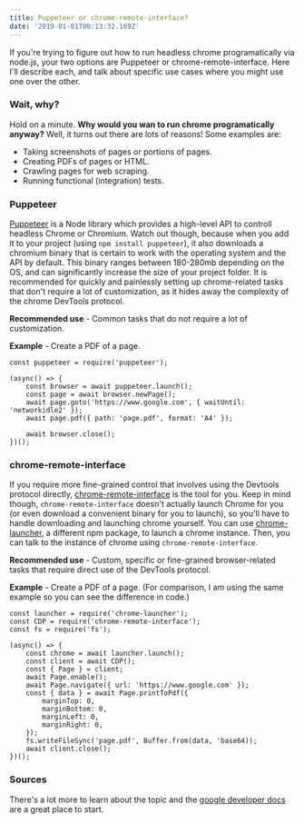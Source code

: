 ```yaml
---
title: Puppeteer or chrome-remote-interface?
date: '2019-01-01T00:13:32.169Z'
---
```


If you're trying to figure out how to run headless chrome programatically via node.js, your two options are Puppeteer or chrome-remote-interface. Here I'll describe each, and talk about specific use cases where you might use one over the other.

### Wait, why?

Hold on a minute. **Why would you wan to run chrome programatically anyway?** Well, it turns out there are lots of reasons! Some examples are:

* Taking screenshots of pages or portions of pages.
* Creating PDFs of pages or HTML.
* Crawling pages for web scraping.
* Running functional (integration) tests.

### Puppeteer

[Puppeteer](https://developers.google.com/web/tools/puppeteer/) is a Node library which provides a high-level API to controll headless Chrome or Chromium. Watch out though, because when you add it to your project (using `npm install puppeteer`), it also downloads a chromium binary that is certain to work with the operating system and the API by default. This binary ranges between 180-280mb depending on the OS, and can significantly increase the size of your project folder. It is recommended for quickly and painlessly setting up chrome-related tasks that don't require a lot of customization, as it hides away the complexity of the chrome DevTools protocol.

**Recommended use** - Common tasks that do not require a lot of customization.

**Example** - Create a PDF of a page.

```javascript{lineNumbers: true}
const puppeteer = require('puppeteer');

(async() => {
    const browser = await puppeteer.launch();
    const page = await browser.newPage();
    await page.goto('https://www.google.com', { waitUntil: 'networkidle2' });
    await page.pdf({ path: 'page.pdf', format: 'A4' });

    await browser.close();
})();
```

### chrome-remote-interface

If you require more fine-grained control that involves using the Devtools protocol directly, [chrome-remote-interface](https://www.npmjs.com/package/chrome-remote-interface) is the tool for you. Keep in mind though, `chrome-remote-interface` doesn't actually launch Chrome for you (or even download a convenient binary for you to launch), so you'll have to handle downloading and launching chrome yourself. You can use [chrome-launcher](https://www.npmjs.com/package/chrome-launcher), a different npm package, to launch a chrome instance. Then, you can talk to the instance of chrome using `chrome-remote-interface`.

**Recommended use** - Custom, specific or fine-grained browser-related tasks that require direct use of the DevTools protocol.

**Example** - Create a PDF of a page. (For comparison, I am using the same example so you can see the difference in code.)

```javascript{lineNumbers: true}
const launcher = require('chrome-launcher');
const CDP = require('chrome-remote-interface');
const fs = require('fs');

(async() => {
    const chrome = await launcher.launch();
    const client = await CDP();
    const { Page } = client;
    await Page.enable();
    await Page.navigate({ url: 'https://www.google.com' });
    const { data } = await Page.printToPdf({
        marginTop: 0,
        marginBottom: 0,
        marginLeft: 0,
        marginRight: 0,
    });
    fs.writeFileSync('page.pdf', Buffer.from(data, 'base64));
    await client.close();
})();
```

### Sources

There's a lot more to learn about the topic and the [google developer docs](https://developers.google.com/web/updates/2017/04/headless-chrome) are a great place to start.